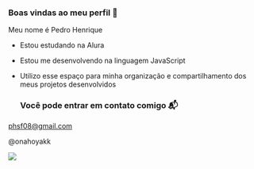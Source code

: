 ### Boas vindas ao meu perfil 💙

Meu nome é Pedro Henrique 

- Estou estudando na Alura
- Estou me desenvolvendo na linguagem JavaScript
- Utilizo esse espaço para minha organização e compartilhamento dos meus projetos desenvolvidos

  ### Você pode entrar em contato comigo 📬

phsf08@gmail.com

@onahoyakk

![](https://media.tenor.com/Jlt4lQU4M8kAAAAM/rock-the-rock.gif)
